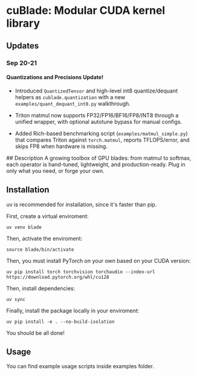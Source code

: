 # cuBlade: Modular CUDA kernel library

## Updates

### **Sep 20-21** 
#### Quantizations and Precisions Update!
* Introduced `QuantizedTensor` and high-level int8 quantize/dequant helpers as `cublade.quantization` with a new `examples/quant_dequant_int8.py` walkthrough.

* Triton matmul now supports FP32/FP16/BF16/FP8/INT8 through a unified wrapper, with optional autotune bypass for manual configs.

* Added Rich-based benchmarking script (`examples/matmul_simple.py`) that compares Triton against `torch.matmul`, reports TFLOPS/error, and skips FP8 when hardware is missing.

## Description
A growing toolbox of GPU blades:
from matmul to softmax, each operator is hand-tuned, lightweight, and production-ready.
Plug in only what you need, or forge your own.

## Installation

uv is recommended for installation, since it's faster than pip.

First, create a virtual enviroment:

`uv venv blade`

Then, activate the enviroment:

`source blade/bin/activate`

Then, you must install PyTorch on your own based on your CUDA version:

`uv pip install torch torchvision torchaudio --index-url https://download.pytorch.org/whl/cu128`

Then, install dependencies:

`uv sync`

Finally, install the package locally in your enviroment:

`uv pip install -e . --no-build-isolation`

You should be all done!

## Usage

You can find example usage scripts inside examples folder.
